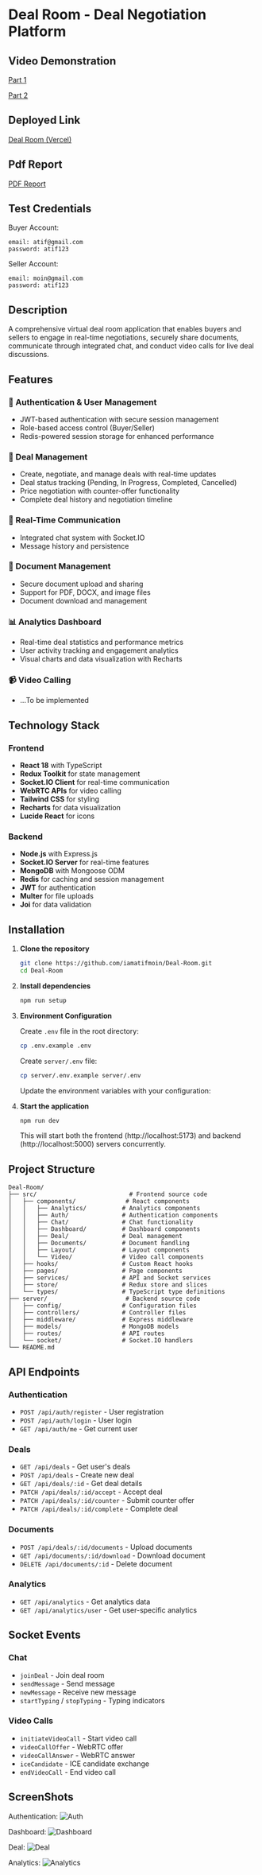 # Deal Room - Deal Negotiation Platform

## Video Demonstration

[Part 1](https://www.loom.com/share/fe64b5d2d6334a53b1ab3b6184cf44de?sid=eee943aa-d9e8-4d2f-b572-b2f7668422af)

[Part 2](https://www.loom.com/share/54c2de7df919401f919f8a69f381aeee?sid=6c7e0580-2c68-431a-92e1-49dc648fcf64)

## Deployed Link

[Deal Room (Vercel)](https://deal-room-eta.vercel.app)

## Pdf Report

[PDF Report](https://docs.google.com/document/d/1yCxFFndhKo31wD6J-wZk9xmrZFkysYphDGdToagd3_o/edit?usp=sharing)

## Test Credentials

Buyer Account:

```
email: atif@gmail.com
password: atif123
```

Seller Account:

```
email: moin@gmail.com
password: atif123
```

## Description

A comprehensive virtual deal room application that enables buyers and sellers to engage in real-time negotiations, securely share documents, communicate through integrated chat, and conduct video calls for live deal discussions.

## Features

### 🔐 Authentication & User Management

- JWT-based authentication with secure session management
- Role-based access control (Buyer/Seller)
- Redis-powered session storage for enhanced performance

### 💼 Deal Management

- Create, negotiate, and manage deals with real-time updates
- Deal status tracking (Pending, In Progress, Completed, Cancelled)
- Price negotiation with counter-offer functionality
- Complete deal history and negotiation timeline

### 💬 Real-Time Communication

- Integrated chat system with Socket.IO
- Message history and persistence

### 📄 Document Management

- Secure document upload and sharing
- Support for PDF, DOCX, and image files
- Document download and management

### 📊 Analytics Dashboard

- Real-time deal statistics and performance metrics
- User activity tracking and engagement analytics
- Visual charts and data visualization with Recharts

### 📹 Video Calling

- ...To be implemented

## Technology Stack

### Frontend

- **React 18** with TypeScript
- **Redux Toolkit** for state management
- **Socket.IO Client** for real-time communication
- **WebRTC APIs** for video calling
- **Tailwind CSS** for styling
- **Recharts** for data visualization
- **Lucide React** for icons

### Backend

- **Node.js** with Express.js
- **Socket.IO Server** for real-time features
- **MongoDB** with Mongoose ODM
- **Redis** for caching and session management
- **JWT** for authentication
- **Multer** for file uploads
- **Joi** for data validation

## Installation

1. **Clone the repository**

   ```bash
   git clone https://github.com/iamatifmoin/Deal-Room.git
   cd Deal-Room
   ```

2. **Install dependencies**

   ```bash
   npm run setup
   ```

3. **Environment Configuration**

   Create `.env` file in the root directory:

   ```bash
   cp .env.example .env
   ```

   Create `server/.env` file:

   ```bash
   cp server/.env.example server/.env
   ```

   Update the environment variables with your configuration:

4. **Start the application**

   ```bash
   npm run dev
   ```

   This will start both the frontend (http://localhost:5173) and backend (http://localhost:5000) servers concurrently.

## Project Structure

```
Deal-Room/
├── src/                          # Frontend source code
│   ├── components/              # React components
│   │   ├── Analytics/          # Analytics components
│   │   ├── Auth/               # Authentication components
│   │   ├── Chat/               # Chat functionality
│   │   ├── Dashboard/          # Dashboard components
│   │   ├── Deal/               # Deal management
│   │   ├── Documents/          # Document handling
│   │   ├── Layout/             # Layout components
│   │   └── Video/              # Video call components
│   ├── hooks/                  # Custom React hooks
│   ├── pages/                  # Page components
│   ├── services/               # API and Socket services
│   ├── store/                  # Redux store and slices
│   └── types/                  # TypeScript type definitions
├── server/                      # Backend source code
│   ├── config/                 # Configuration files
│   ├── controllers/            # Controller files
│   ├── middleware/             # Express middleware
│   ├── models/                 # MongoDB models
│   ├── routes/                 # API routes
│   └── socket/                 # Socket.IO handlers
└── README.md
```

## API Endpoints

### Authentication

- `POST /api/auth/register` - User registration
- `POST /api/auth/login` - User login
- `GET /api/auth/me` - Get current user

### Deals

- `GET /api/deals` - Get user's deals
- `POST /api/deals` - Create new deal
- `GET /api/deals/:id` - Get deal details
- `PATCH /api/deals/:id/accept` - Accept deal
- `PATCH /api/deals/:id/counter` - Submit counter offer
- `PATCH /api/deals/:id/complete` - Complete deal

### Documents

- `POST /api/deals/:id/documents` - Upload documents
- `GET /api/documents/:id/download` - Download document
- `DELETE /api/documents/:id` - Delete document

### Analytics

- `GET /api/analytics` - Get analytics data
- `GET /api/analytics/user` - Get user-specific analytics

## Socket Events

### Chat

- `joinDeal` - Join deal room
- `sendMessage` - Send message
- `newMessage` - Receive new message
- `startTyping` / `stopTyping` - Typing indicators

### Video Calls

- `initiateVideoCall` - Start video call
- `videoCallOffer` - WebRTC offer
- `videoCallAnswer` - WebRTC answer
- `iceCandidate` - ICE candidate exchange
- `endVideoCall` - End video call

## ScreenShots

Authentication:
![Auth](./public/auth.png)

Dashboard:
![Dashboard](./public/dashboard.png)

Deal:
![Deal](./public/deal.png)

Analytics:
![Analytics](./public/analytics.png)
